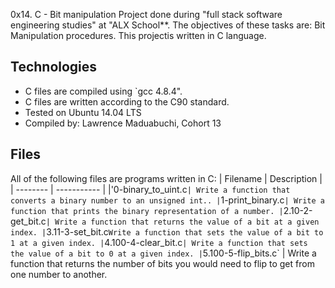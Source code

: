 0x14. C - Bit manipulation
 Project done during "full stack software engineering studies" at "ALX School**. The objectives of these tasks are: Bit Manipulation procedures. This projectis written in C language.
 ## Technologies
* C files are compiled using `gcc 4.8.4".
* C files are written according to the C90 standard.
* Tested on Ubuntu 14.04 LTS
* Compiled by: Lawrence Maduabuchi, Cohort 13

## Files
All of the following files are programs written in C:
 | Filename | Description |
| -------- | ----------- |
|'0-binary_to_uint.c` | Write a function that converts a binary number to an unsigned int..
| `1-print_binary.c` | Write a function that prints the binary representation of a number.
| `2.10-2-get_bit.c` | Write a function that returns the value of a bit at a given index.
| `3.11-3-set_bit.c` Write a function that sets the value of a bit to 1 at a given index.
| `4.100-4-clear_bit.c` | Write a function that sets the value of a bit to 0 at a given index.
| `5.100-5-flip_bits.c` | Write a function that returns the number of bits you would need to flip to get from one number to another.
